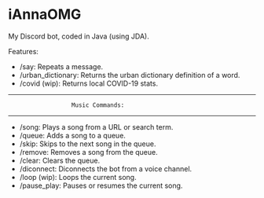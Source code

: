 # iAnnaOMG
My Discord bot, coded in Java (using JDA).

Features:
- /say:               Repeats a message.
- /urban_dictionary:  Returns the urban dictionary definition of a word.
- /covid (wip):       Returns local COVID-19 stats.
-------------------------------------------------------------
                      Music Commands:
-------------------------------------------------------------
- /song:              Plays a song from a URL or search term.
- /queue:             Adds a song to a queue.
- /skip:              Skips to the next song in the queue.
- /remove:            Removes a song from the queue.             
- /clear:             Clears the queue.
- /diconnect:         Diconnects the bot from a voice channel.
- /loop (wip):        Loops the current song.
- /pause_play:        Pauses or resumes the current song.      
